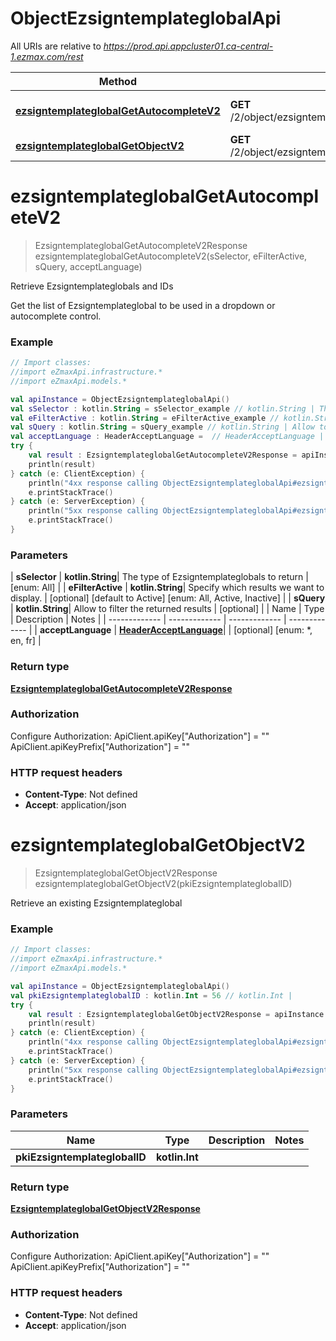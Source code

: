 # ObjectEzsigntemplateglobalApi

All URIs are relative to *https://prod.api.appcluster01.ca-central-1.ezmax.com/rest*

| Method | HTTP request | Description |
| ------------- | ------------- | ------------- |
| [**ezsigntemplateglobalGetAutocompleteV2**](ObjectEzsigntemplateglobalApi.md#ezsigntemplateglobalGetAutocompleteV2) | **GET** /2/object/ezsigntemplateglobal/getAutocomplete/{sSelector} | Retrieve Ezsigntemplateglobals and IDs |
| [**ezsigntemplateglobalGetObjectV2**](ObjectEzsigntemplateglobalApi.md#ezsigntemplateglobalGetObjectV2) | **GET** /2/object/ezsigntemplateglobal/{pkiEzsigntemplateglobalID} | Retrieve an existing Ezsigntemplateglobal |


<a id="ezsigntemplateglobalGetAutocompleteV2"></a>
# **ezsigntemplateglobalGetAutocompleteV2**
> EzsigntemplateglobalGetAutocompleteV2Response ezsigntemplateglobalGetAutocompleteV2(sSelector, eFilterActive, sQuery, acceptLanguage)

Retrieve Ezsigntemplateglobals and IDs

Get the list of Ezsigntemplateglobal to be used in a dropdown or autocomplete control.

### Example
```kotlin
// Import classes:
//import eZmaxApi.infrastructure.*
//import eZmaxApi.models.*

val apiInstance = ObjectEzsigntemplateglobalApi()
val sSelector : kotlin.String = sSelector_example // kotlin.String | The type of Ezsigntemplateglobals to return
val eFilterActive : kotlin.String = eFilterActive_example // kotlin.String | Specify which results we want to display.
val sQuery : kotlin.String = sQuery_example // kotlin.String | Allow to filter the returned results
val acceptLanguage : HeaderAcceptLanguage =  // HeaderAcceptLanguage | 
try {
    val result : EzsigntemplateglobalGetAutocompleteV2Response = apiInstance.ezsigntemplateglobalGetAutocompleteV2(sSelector, eFilterActive, sQuery, acceptLanguage)
    println(result)
} catch (e: ClientException) {
    println("4xx response calling ObjectEzsigntemplateglobalApi#ezsigntemplateglobalGetAutocompleteV2")
    e.printStackTrace()
} catch (e: ServerException) {
    println("5xx response calling ObjectEzsigntemplateglobalApi#ezsigntemplateglobalGetAutocompleteV2")
    e.printStackTrace()
}
```

### Parameters
| **sSelector** | **kotlin.String**| The type of Ezsigntemplateglobals to return | [enum: All] |
| **eFilterActive** | **kotlin.String**| Specify which results we want to display. | [optional] [default to Active] [enum: All, Active, Inactive] |
| **sQuery** | **kotlin.String**| Allow to filter the returned results | [optional] |
| Name | Type | Description  | Notes |
| ------------- | ------------- | ------------- | ------------- |
| **acceptLanguage** | [**HeaderAcceptLanguage**](.md)|  | [optional] [enum: *, en, fr] |

### Return type

[**EzsigntemplateglobalGetAutocompleteV2Response**](EzsigntemplateglobalGetAutocompleteV2Response.md)

### Authorization


Configure Authorization:
    ApiClient.apiKey["Authorization"] = ""
    ApiClient.apiKeyPrefix["Authorization"] = ""

### HTTP request headers

 - **Content-Type**: Not defined
 - **Accept**: application/json

<a id="ezsigntemplateglobalGetObjectV2"></a>
# **ezsigntemplateglobalGetObjectV2**
> EzsigntemplateglobalGetObjectV2Response ezsigntemplateglobalGetObjectV2(pkiEzsigntemplateglobalID)

Retrieve an existing Ezsigntemplateglobal



### Example
```kotlin
// Import classes:
//import eZmaxApi.infrastructure.*
//import eZmaxApi.models.*

val apiInstance = ObjectEzsigntemplateglobalApi()
val pkiEzsigntemplateglobalID : kotlin.Int = 56 // kotlin.Int | 
try {
    val result : EzsigntemplateglobalGetObjectV2Response = apiInstance.ezsigntemplateglobalGetObjectV2(pkiEzsigntemplateglobalID)
    println(result)
} catch (e: ClientException) {
    println("4xx response calling ObjectEzsigntemplateglobalApi#ezsigntemplateglobalGetObjectV2")
    e.printStackTrace()
} catch (e: ServerException) {
    println("5xx response calling ObjectEzsigntemplateglobalApi#ezsigntemplateglobalGetObjectV2")
    e.printStackTrace()
}
```

### Parameters
| Name | Type | Description  | Notes |
| ------------- | ------------- | ------------- | ------------- |
| **pkiEzsigntemplateglobalID** | **kotlin.Int**|  | |

### Return type

[**EzsigntemplateglobalGetObjectV2Response**](EzsigntemplateglobalGetObjectV2Response.md)

### Authorization


Configure Authorization:
    ApiClient.apiKey["Authorization"] = ""
    ApiClient.apiKeyPrefix["Authorization"] = ""

### HTTP request headers

 - **Content-Type**: Not defined
 - **Accept**: application/json

